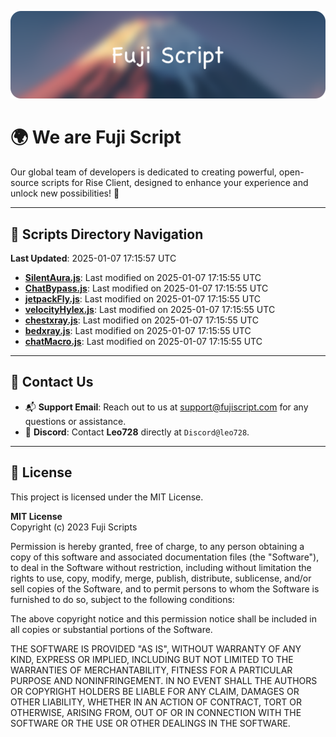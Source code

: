 ![Banner](.github/b.webp)

# 🌍 **We are Fuji Script**

Our global team of developers is dedicated to creating powerful, open-source scripts for Rise Client, designed to enhance your experience and unlock new possibilities! 🌟

---
<!-- SCRIPTS_NAVIGATION_START -->
## 📂 **Scripts Directory Navigation**

**Last Updated**: 2025-01-07 17:15:57 UTC

- **[SilentAura.js](scripts/SilentAura.js)**: Last modified on 2025-01-07 17:15:55 UTC
- **[ChatBypass.js](scripts/ChatBypass.js)**: Last modified on 2025-01-07 17:15:55 UTC
- **[jetpackFly.js](scripts/jetpackFly.js)**: Last modified on 2025-01-07 17:15:55 UTC
- **[velocityHylex.js](scripts/velocityHylex.js)**: Last modified on 2025-01-07 17:15:55 UTC
- **[chestxray.js](scripts/chestxray.js)**: Last modified on 2025-01-07 17:15:55 UTC
- **[bedxray.js](scripts/bedxray.js)**: Last modified on 2025-01-07 17:15:55 UTC
- **[chatMacro.js](scripts/chatMacro.js)**: Last modified on 2025-01-07 17:15:55 UTC

<!-- SCRIPTS_NAVIGATION_END -->

---

## 💬 **Contact Us**  
- 📬 **Support Email**: Reach out to us at [support@fujiscript.com](mailto:support@fujiscript.com) for any questions or assistance.  
- 💬 **Discord**: Contact **Leo728** directly at `Discord@leo728`.

---

## 📜 **License**

This project is licensed under the MIT License.  

**MIT License**  
Copyright (c) 2023 Fuji Scripts  

Permission is hereby granted, free of charge, to any person obtaining a copy of this software and associated documentation files (the "Software"), to deal in the Software without restriction, including without limitation the rights to use, copy, modify, merge, publish, distribute, sublicense, and/or sell copies of the Software, and to permit persons to whom the Software is furnished to do so, subject to the following conditions:  

The above copyright notice and this permission notice shall be included in all copies or substantial portions of the Software.  

THE SOFTWARE IS PROVIDED "AS IS", WITHOUT WARRANTY OF ANY KIND, EXPRESS OR IMPLIED, INCLUDING BUT NOT LIMITED TO THE WARRANTIES OF MERCHANTABILITY, FITNESS FOR A PARTICULAR PURPOSE AND NONINFRINGEMENT. IN NO EVENT SHALL THE AUTHORS OR COPYRIGHT HOLDERS BE LIABLE FOR ANY CLAIM, DAMAGES OR OTHER LIABILITY, WHETHER IN AN ACTION OF CONTRACT, TORT OR OTHERWISE, ARISING FROM, OUT OF OR IN CONNECTION WITH THE SOFTWARE OR THE USE OR OTHER DEALINGS IN THE SOFTWARE.  
